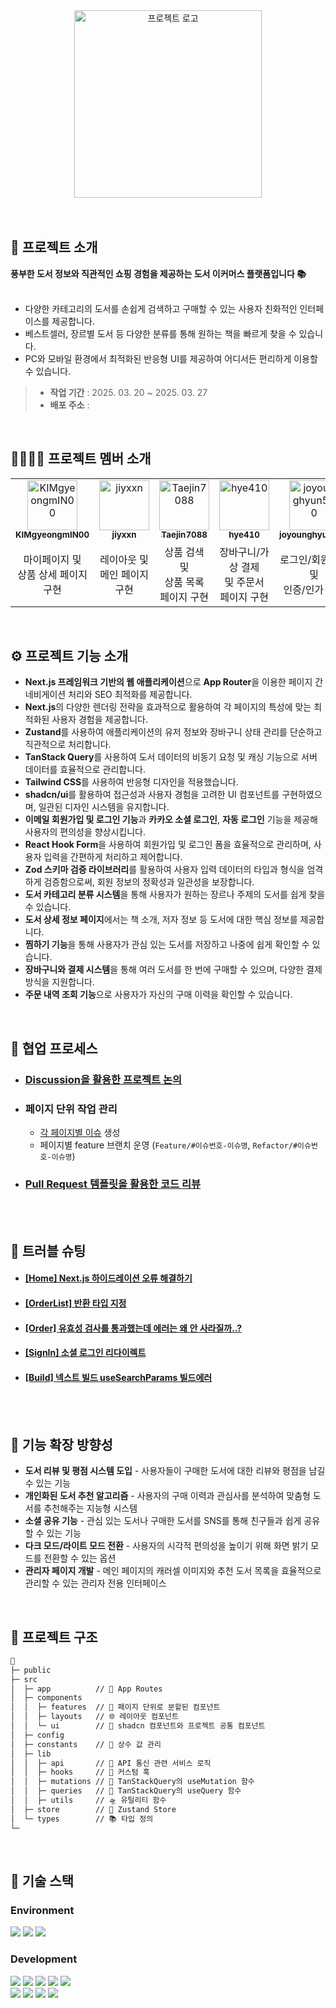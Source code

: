 <div align="center">
  <img alt="프로젝트 로고" src="https://github.com/user-attachments/assets/40d97298-0925-4d2f-89f2-5b4616f499ad" width="300"/>
</div>


<br>
<br>

## 💬 프로젝트 소개
**풍부한 도서 정보와 직관적인 쇼핑 경험을 제공하는 도서 이커머스 플랫폼입니다 📚**
<br><br>
- 다양한 카테고리의 도서를 손쉽게 검색하고 구매할 수 있는 사용자 친화적인 인터페이스를 제공합니다.
- 베스트셀러, 장르별 도서 등 다양한 분류를 통해 원하는 책을 빠르게 찾을 수 있습니다.
- PC와 모바일 환경에서 최적화된 반응형 UI를 제공하여 어디서든 편리하게 이용할 수 있습니다.
 

> - **작업 기간** : 2025. 03. 20 ~ 2025. 03. 27
> - **배포 주소** : 

<br />


## 👩‍👩‍👧‍👧 프로젝트 멤버 소개

<table>
  <tbody>
    <tr>
      <td align="center">
        <a href="https://github.com/KIMgyeongmIN00">
        <img src="https://github.com/KIMgyeongmIN00.png" width="80"  alt="KIMgyeongmIN00"/>
        <br />
        <sub><b>KIMgyeongmIN00</b></sub>
        </a>
        <br />
      </td>
      <td align="center">
        <a href="https://github.com/jiyxxn">
        <img src="https://github.com/jiyxxn.png" width="80" alt="jiyxxn"/>
        <br />
        <sub><b>jiyxxn</b></sub>
        </a>
        <br />
      </td>
      <td align="center">
        <a href="https://github.com/Taejin7088">
        <img src="https://github.com/Taejin7088.png" width="80" alt="Taejin7088"/>
        <br />
        <sub><b>Taejin7088</b></sub>
        </a>
        <br />
      </td>
      <td align="center">
        <a href="https://github.com/hye410">
        <img src="https://github.com/hye410.png" width="80" alt="hye410"/>
        <br />
        <sub><b>hye410</b></sub>
        </a>
        <br />
      </td>
      <td align="center">
        <a href="https://github.com/joyounghyun550">
        <img src="https://github.com/joyounghyun550.png" width="80" alt="joyounghyun550"/>
        <br />
        <sub><b>joyounghyun550</b></sub>
        </a>
        <br />
      </td>   
    </tr>
    <tr>
      <td width="250px" align="center">
        마이페이지 및
        <br>상품 상세 페이지 구현
      </td>
      <td width="250px" align="center">
        레이아웃 및
        <br> 메인 페이지 구현
      </td>
      <td width="250px" align="center">
        상품 검색 및
        <br>상품 목록 페이지 구현
      </td>  
      <td width="250px" align="center">
        장바구니/가상 결제
        <br>및 주문서 페이지 구현
      </td> 
      <td width="250px" align="center">
        로그인/회원가입 및
        <br>인증/인가 구현
      </td>      
    </tr>
  </tbody>
</table>

<br />

## ⚙ 프로젝트 기능 소개
- **Next.js 프레임워크 기반의 웹 애플리케이션**으로 **App Router**을 이용한 페이지 간 네비게이션 처리와 SEO 최적화를 제공합니다.
- **Next.js**의 다양한 렌더링 전략을 효과적으로 활용하여 각 페이지의 특성에 맞는 최적화된 사용자 경험을 제공합니다.
- **Zustand**를 사용하여 애플리케이션의 유저 정보와 장바구니 상태 관리를 단순하고 직관적으로 처리합니다.
- **TanStack Query**를 사용하여 도서 데이터의 비동기 요청 및 캐싱 기능으로 서버 데이터를 효율적으로 관리합니다.
- **Tailwind CSS**를 사용하여 반응형 디자인을 적용했습니다.
- **shadcn/ui**를 활용하여 접근성과 사용자 경험을 고려한 UI 컴포넌트를 구현하였으며, 일관된 디자인 시스템을 유지합니다.
- **이메일 회원가입 및 로그인 기능**과 **카카오 소셜 로그인**, **자동 로그인** 기능을 제공해 사용자의 편의성을 향상시킵니다.
- **React Hook Form**을 사용하여 회원가입 및 로그인 폼을 효율적으로 관리하며, 사용자 입력을 간편하게 처리하고 제어합니다.
- **Zod 스키마 검증 라이브러리**를 활용하여 사용자 입력 데이터의 타입과 형식을 엄격하게 검증함으로써, 회원 정보의 정확성과 일관성을 보장합니다.
- **도서 카테고리 분류 시스템**을 통해 사용자가 원하는 장르나 주제의 도서를 쉽게 찾을 수 있습니다.
- **도서 상세 정보 페이지**에서는 책 소개, 저자 정보 등 도서에 대한 핵심 정보를 제공합니다.
- **찜하기 기능**을 통해 사용자가 관심 있는 도서를 저장하고 나중에 쉽게 확인할 수 있습니다.
- **장바구니와 결제 시스템**을 통해 여러 도서를 한 번에 구매할 수 있으며, 다양한 결제 방식을 지원합니다.
- **주문 내역 조회 기능**으로 사용자가 자신의 구매 이력을 확인할 수 있습니다.

<br>

## 🔗 협업 프로세스
- ### [Discussion을 활용한 프로젝트 논의](https://github.com/5ruzo/bookly/discussions)
- ### 페이지 단위 작업 관리
  - [각 페이지별 이슈](https://github.com/5ruzo/bookly/issues?q=is%3Aissue%20) 생성
  - 페이지별 feature 브랜치 운영 (`Feature/#이슈번호-이슈명`, `Refactor/#이슈번호-이슈명`)
- ### [Pull Request 템플릿을 활용한 코드 리뷰](https://github.com/5ruzo/bookly/pulls)


<br><br>

## 🚀 트러블 슈팅
- #### [[Home] Next.js 하이드레이션 오류 해결하기](https://velog.io/@jiyunk/Next.js-하이드레이션-오류-해결하기)
- #### [[OrderList] 반환 타입 지정](https://velog.io/@rlarudals61/250326-%EB%B0%98%ED%99%98-%ED%83%80%EC%9E%85-%EC%A7%80%EC%A0%95)
- #### [[Order] 유효성 검사를 통과했는데 에러는 왜 안 사라질까..?](https://dhye410.tistory.com/51)
- #### [[SignIn] 소셜 로그인 리다이렉트](https://yyy3489.tistory.com/entry/%ED%8A%B8%EB%9F%AC%EB%B8%94-%EC%8A%88%ED%8C%85-%EC%86%8C%EC%85%9C-%EB%A1%9C%EA%B7%B8%EC%9D%B8-%EB%A6%AC%EB%8B%A4%EC%9D%B4%EB%A0%89%ED%8A%B8)
- #### [[Build] 넥스트 빌드 useSearchParams 빌드에러](https://velog.io/@taejin7088/%EB%84%A5%EC%8A%A4%ED%8A%B8-%EB%B9%8C%EB%93%9C-useSearchParams-%EB%B9%8C%EB%93%9C%EC%97%90%EB%9F%AC)


<br><br>

## 🌱 기능 확장 방향성
- **도서 리뷰 및 평점 시스템 도입** - 사용자들이 구매한 도서에 대한 리뷰와 평점을 남길 수 있는 기능
- **개인화된 도서 추천 알고리즘** - 사용자의 구매 이력과 관심사를 분석하여 맞춤형 도서를 추천해주는 지능형 시스템
- **소셜 공유 기능** - 관심 있는 도서나 구매한 도서를 SNS를 통해 친구들과 쉽게 공유할 수 있는 기능
- **다크 모드/라이트 모드 전환** - 사용자의 시각적 편의성을 높이기 위해 화면 밝기 모드를 전환할 수 있는 옵션
- **관리자 페이지 개발** - 메인 페이지의 캐러셀 이미지와 추천 도서 목록을 효율적으로 관리할 수 있는 관리자 전용 인터페이스

<br />

## 📁 프로젝트 구조
```markdown
📁
├─ public
├─ src
│  ├─ app          // 📄 App Routes
│  ├─ components
│  │  ├─ features  // 💾 페이지 단위로 분할된 컴포넌트
│  │  ├─ layouts   // 🌐 레이아웃 컴포넌트
│  │  └─ ui        // 🧩 shadcn 컴포넌트와 프로젝트 공통 컴포넌트
│  ├─ config
│  ├─ constants    // 📌 상수 값 관리
│  ├─ lib
│  │  ├─ api       // 🚧 API 통신 관련 서비스 로직
│  │  ├─ hooks     // 🔧 커스텀 훅
│  │  ├─ mutations // 🔹 TanStackQuery의 useMutation 함수
│  │  ├─ queries   // 🔸 TanStackQuery의 useQuery 함수
│  │  ├─ utils     // 🛸 유틸리티 함수    
│  ├─ store        // 🐻 Zustand Store
│  └─ types        // 📚 타입 정의
└─ 
```

<br />

## 🧶 기술 스택
<div align="left">

### Environment
<img src="https://img.shields.io/badge/Visual_Studio_Code-007ACC?style=for-the-badge&logo=https://upload.wikimedia.org/wikipedia/commons/a/a7/Visual_Studio_Code_1.35_icon.svg&logoColor=white" />
<img src="https://img.shields.io/badge/Git-F05032?style=for-the-badge&logo=git&logoColor=white" />
<img src="https://img.shields.io/badge/GitHub-181717?style=for-the-badge&logo=github&logoColor=white" />
<br>

### Development
<img src="https://img.shields.io/badge/Next.js-000000?style=for-the-badge&logo=Next.js&logoColor=white"/>
<img src="https://img.shields.io/badge/Typescript-3178C6?style=for-the-badge&logo=Typescript&logoColor=white"/>
<img src="https://img.shields.io/badge/Tanstackquery-FF4154?style=for-the-badge&logo=reactquery&logoColor=white">
<img src="https://img.shields.io/badge/Supabase-3ECF8E?style=for-the-badge&logo=supabase&logoColor=white">
<img src="https://img.shields.io/badge/Zustand-82612C?style=for-the-badge&logo=&logoColor=white">     
<br>
<img src="https://img.shields.io/badge/radix%20ui-161618.svg?style=for-the-badge&logo=radix-ui&logoColor=white">
<img src="https://img.shields.io/badge/zod-%233068b7.svg?style=for-the-badge&logo=zod&logoColor=white">
<img src="https://img.shields.io/badge/React Hook Form-EC5990?style=for-the-badge&logo=reacthookform&amp;logoColor=white">
<img src="https://img.shields.io/badge/Tailwind CSS-06B6D4?style=for-the-badge&amp;logo=Tailwind CSS&amp;logoColor=white">



